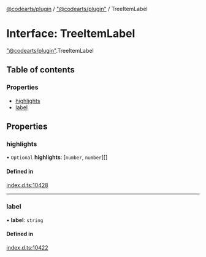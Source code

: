 [@codearts/plugin](../README.md) / ["@codearts/plugin"](../modules/_codearts_plugin_.md) / TreeItemLabel

# Interface: TreeItemLabel

["@codearts/plugin"](../modules/_codearts_plugin_.md).TreeItemLabel

## Table of contents

### Properties

- [highlights](codearts_plugin_.TreeItemLabel.md#highlights)
- [label](codearts_plugin_.TreeItemLabel.md#label)

## Properties

### highlights

• `Optional` **highlights**: [`number`, `number`][]

#### Defined in

[index.d.ts:10428](https://github.com/huaweicloud/cloudide-plugin-api/blob/b58031b/index.d.ts#L10428)

___

### label

• **label**: `string`

#### Defined in

[index.d.ts:10422](https://github.com/huaweicloud/cloudide-plugin-api/blob/b58031b/index.d.ts#L10422)
